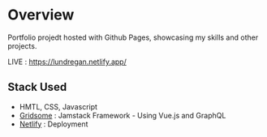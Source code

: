 # Overview
Portfolio projedt hosted with Github Pages, showcasing my skills and other projects.

LIVE : https://lundregan.netlify.app/

## Stack Used
* HMTL, CSS, Javascript
* [Gridsome](https://gridsome.org/) : Jamstack Framework - Using Vue.js and GraphQL
* [Netlify](https://www.netlify.com/) : Deployment
